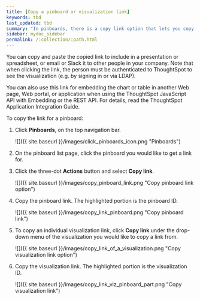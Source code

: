 ```yaml
---
title: [Copy a pinboard or visualization link]
keywords: tbd
last_updated: tbd
summary: "In pinboards, there is a copy link option that lets you copy the link to access the pinboard and visualizations directly."
sidebar: mydoc_sidebar
permalink: /:collection/:path.html
---
```

You can copy and paste the copied link to include in a presentation or spreadsheet, or email or Slack it to other people in your company. Note that when clicking the link, the person must be authenticated to ThoughtSpot to see the visualization (e.g. by signing in or via LDAP).

You can also use this link for embedding the chart or table in another Web page, Web portal, or application when using the ThoughtSpot JavaScript API with Embedding or the REST API. For details, read the ThoughtSpot Application Integration Guide.

To copy the link for a pinboard:

1. Click **Pinboards**, on the top navigation bar.

     ![]({{ site.baseurl }}/images/click_pinboards_icon.png "Pinboards")

2. On the pinboard list page, click the pinboard you would like to get a link for.
3. Click the three-dot **Actions** button and select **Copy link**.

     ![]({{ site.baseurl }}/images/copy_pinboard_link.png "Copy pinboard link option")

4. Copy the pinboard link. The highlighted portion is the pinboard ID.

     ![]({{ site.baseurl }}/images/copy_link_pinboard.png "Copy pinboard link")

5. To copy an individual visualization link, click **Copy link** under the drop-down menu of the visualization you would like to copy a link from.

     ![]({{ site.baseurl }}/images/copy_link_of_a_visualization.png "Copy visualization link option")

6. Copy the visualization link. The highlighted portion is the visualization ID.

     ![]({{ site.baseurl }}/images/copy_link_viz_pinboard_part.png "Copy visualization link")
